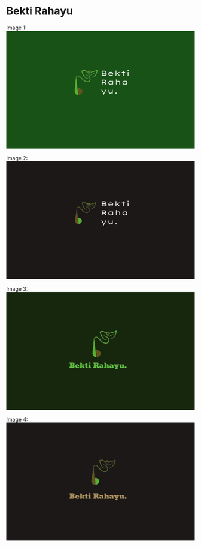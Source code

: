 Bekti Rahayu
=============

Image 1:
![img1](./Style/Simplfy-BR1.png)

Image 2:
![img2](./Style/SimplfyBR2.png)

Image 3:
![img2](./Style/BR3.png)

Image 4:
![img2](./Style/BR4.png)